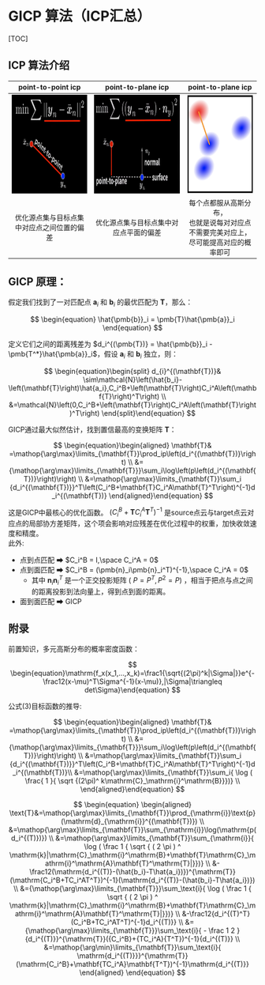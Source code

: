 # GICP 算法（ICP汇总）

[TOC]

## ICP 算法介绍 
|                 point-to-point icp                  |                 point-to-plane icp                  |                                      point-to-plane icp                                      |
| :-------------------------------------------------: | :-------------------------------------------------: | :------------------------------------------------------------------------------------------: |
| <img src="./imgs/point2point_icp.png" height="200"> | <img src="./imgs/point2plane_icp.png" height="200"> |                           <img src="./imgs/gicp.png" height="200">                           |
|     优化源点集与目标点集中对应点之间位置的偏差      |       优化源点集与目标点集中对应点平面的偏差        | 每个点都服从高斯分布，<br> 也就是说每对对应点不需要完美对应上，<br> 尽可能提高对应的概率即可 |

## GICP 原理：
假定我们找到了一对匹配点 $\pmb{a}_i$ 和 $\pmb{b}_i$ 的最优匹配为 $\pmb{T}$，那么：

$$
\begin{equation}
    \hat{\pmb{b}}_i = \pmb{T}\hat{\pmb{a}}_i
\end{equation}
$$

定义它们之间的距离残差为 $d_i^{(\pmb{T})} = \hat{\pmb{b}}_i - \pmb{T^*}\hat{\pmb{a}}_i$，假设 $\pmb{a}_i$ 和 $\pmb{b}_i$ 独立，则：

$$
\begin{equation}\begin{split}
d_{i}^{(\mathbf{T})}& \sim\mathcal{N}\left(\hat{b_i}-\left(\mathbf{T}\right)\hat{a_i},C_i^B+\left(\mathbf{T}\right)C_i^A\left(\mathbf{T}\right)^T\right)  \\
&=\mathcal{N}\left(0,C_i^B+\left(\mathbf{T}\right)C_i^A\left(\mathbf{T}\right)^T\right)
\end{split}\end{equation}
$$

GICP通过最大似然估计，找到置信最高的变换矩阵 $\pmb{T}$：

$$
\begin{equation}\begin{aligned}
\mathbf{T}& =\mathop{\arg\max}\limits_{\mathbf{T}}\prod_ip\left(d_i^{(\mathbf{T})}\right)  \\
&={\mathop{\arg\max}\limits_{\mathbf{T}}}\sum_i\log\left(p\left(d_i^{(\mathbf{T})}\right)\right) \\
&=\mathop{\arg\max}\limits_{\mathbf{T}}\sum_i {d_i^{(\mathbf{T})}}^T\left(C_i^B+\mathbf{T}C_i^A\mathbf{T}^T\right)^{-1}d_i^{(\mathbf{T})}
\end{aligned}\end{equation}
$$

这是GICP中最核心的优化函数。 $\left(C_i^B+\mathbf{T}C_i^A\mathbf{T}^T\right)^{-1}$ 是source点云与target点云对应点的局部协方差矩阵，这个项会影响对应残差在优化过程中的权重，加快收敛速度和精度。<br>
此外:
* 点到点匹配 ➡ $C_i^B = I,\space C_i^A = 0$
* 点到面匹配 ➡ $C_i^B = (\pmb{n}_i\pmb{n}_i^T)^{-1},\space C_i^A = 0$
  * 其中 $\pmb{n}_i\pmb{n}_i^T$ 是一个正交投影矩阵 ( $P = P^T, P^2 = P$)  ，相当于把点与点之间的距离投影到法向量上，得到点到面的距离。
* 面到面匹配 ➡ GICP

## 附录
前置知识，多元高斯分布的概率密度函数：

$$
\begin{equation}\mathrm{f_x(x_1,...,x_k)=\frac1{\sqrt{(2\pi)^k|\Sigma|}}e^{-\frac12(x-\mu)^T\Sigma^{-1}(x-\mu)},|\Sigma|\triangleq det\Sigma}\end{equation}
$$

公式(3)目标函数的推导:

$$
\begin{equation}\begin{aligned}
\mathbf{T}& =\mathop{\arg\max}\limits_{\mathbf{T}}\prod_ip\left(d_i^{(\mathbf{T})}\right)  \\
&={\mathop{\arg\max}\limits_{\mathbf{T}}}\sum_i\log\left(p\left(d_i^{(\mathbf{T})}\right)\right) \\
&=\mathop{\arg\max}\limits_{\mathbf{T}}\sum_i {d_i^{(\mathbf{T})}}^T\left(C_i^B+\mathbf{T}C_i^A\mathbf{T}^T\right)^{-1}d_i^{(\mathbf{T})}\\
&=\mathop{\arg\max}\limits_{\mathbf{T}}\sum_i{ \log ( \frac{ 1 }{ \sqrt {(2\pi)^ k\mathrm{C}_\mathrm{i}^\mathrm{B}}})} \\
\end{aligned}\end{equation}
$$

$$
\begin{equation}
\begin{aligned}
\text{T}&=\mathop{\arg\max}\limits_{\mathbf{T}}\prod_{\mathrm{i}}\text{p}(\mathrm{d}_{\mathrm{i}}^{(\mathbf{T})})  \\
&=\mathop{\arg\max}\limits_{\mathbf{T}}\sum_{\mathrm{i}}\log(\mathrm{p(d_i^{(T)})}) \\
&=\mathop{\arg\max}\limits_{\mathbf{T}}\sum_{\mathrm{i}}{ \log ( \frac 1 { \sqrt { ( 2 \pi ) ^ \mathrm{k}|\mathrm{C}_\mathrm{i}^\mathrm{B}+\mathbf{T}\mathrm{C}_\mathrm{i}^\mathrm{A}\mathbf{T}^\mathrm{T}|}})} \\
&-\frac12(\mathrm{d_i^{(T)}-(\hat{b_i}-T\hat{a_i})})^{\mathrm{T}}(\mathrm{C_i^B+TC_i^AT^T})^{-1}(\mathrm{d_i^{(T)}-(\hat{b_i}-T\hat{a_i})}) \\
&={\mathop{\arg\max}\limits_{\mathbf{T}}}\sum_\text{i}{ \log ( \frac 1 { \sqrt { ( 2 \pi ) ^ \mathrm{k}|\mathrm{C}_\mathrm{i}^\mathrm{B}+\mathbf{T}\mathrm{C}_\mathrm{i}^\mathrm{A}\mathbf{T}^\mathrm{T}|}})} \\
&-\frac12{d_i^{(T)^T}(C_i^B+TC_i^AT^T)^{-1}d_i^{(T)}} \\
&={\mathop{\arg\max}\limits_{\mathbf{T}}}\sum_\text{i}{ - \frac 1 2 }{d_i^{(T)}}^{\mathrm{T}}({C_i^B}+{TC_i^A}{T^T})^{-1}{d_i^{(T)}} \\
&=\mathop{\arg\min}\limits_{\mathbf{T}}\sum_\text{i}{ \mathrm{d_i^{(T)}}}^{\mathrm{T}}(\mathrm{C_i^B}+\mathbf{TC_i^A}\mathbf{T^T})^{-1}\mathrm{d_i^{(T)}}
\end{aligned}
\end{equation}
$$
